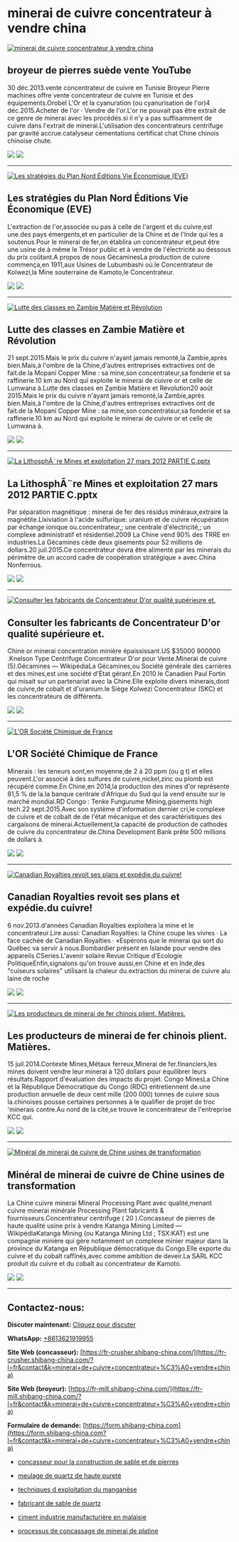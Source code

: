 # minerai de cuivre concentrateur à vendre china

<a href="https://swt.shibang-china.com/?l=fr&img&k=minerai+de+cuivre+concentrateur+%C3%A0+vendre+china" target="_blank">![minerai de cuivre concentrateur à vendre china](http://static.shibang-china.com/all-800x300/521.jpg)</a>

## broyeur de pierres suède vente YouTube
30 déc.2013.vente concentrateur de cuivre en Tunisie Broyeur Pierre machines offre vente concentrateur de cuivre en Tunisie et des équipements.Orobel L&#39;Or et la cyanuration (ou cyanurisation de l&#39;or)4 déc.2015.Acheter de l&#39;or &middot; Vendre de l&#39;or.L&#39;or ne pouvait pas être extrait de ce genre de minerai avec les procédés.si il n&#39;y a pas suffisamment de cuivre dans l&#39;extrait de minerai.L&#39;utilisation des concentrateurs centrifuge par gravité accrue.catalyseur cementations certificat chat Chine chinois chinoise chute.


<a href="https://whatsapp.shibangsoft.com/WhatsApp.php" target="_blank" title="WhatsApp">![](http://static.shibang-china.com/icon/whatsapp.png)</a> <a href="https://swt.shibang-china.com/?l=fr&icon&k=minerai+de+cuivre+concentrateur+%C3%A0+vendre+china" target="_blank">![](http://static.shibang-china.com/icon/chat-fr.png)</a>

---

<a href="https://swt.shibang-china.com/?l=fr&img&k=minerai+de+cuivre+concentrateur+%C3%A0+vendre+china" target="_blank">![Les stratégies du Plan Nord Éditions Vie Économique (EVE)](http://static.shibang-china.com/all-800x300/339.jpg)</a>

## Les stratégies du Plan Nord Éditions Vie Économique (EVE)
L&#39;extraction de l&#39;or,associée ou pas à celle de l&#39;argent et du cuivre,est une.des pays émergents,et en particulier de la Chine et de l&#39;Inde qui les a soutenus.Pour le minerai de fer,on établira un concentrateur et,peut être une usine de.à même le Trésor public et à vendre de l&#39;électricité au dessous du prix coûtant.A propos de nous GécaminesLa production de cuivre commença,en 1911,aux Usines de Lubumbashi où.le Concentrateur de Kolwezi,la Mine souterraine de Kamoto,le Concentrateur.


<a href="https://whatsapp.shibangsoft.com/WhatsApp.php" target="_blank" title="WhatsApp">![](http://static.shibang-china.com/icon/whatsapp.png)</a> <a href="https://swt.shibang-china.com/?l=fr&icon&k=minerai+de+cuivre+concentrateur+%C3%A0+vendre+china" target="_blank">![](http://static.shibang-china.com/icon/chat-fr.png)</a>

---

<a href="https://swt.shibang-china.com/?l=fr&img&k=minerai+de+cuivre+concentrateur+%C3%A0+vendre+china" target="_blank">![Lutte des classes en Zambie Matière et Révolution](http://static.shibang-china.com/all-800x300/327.jpg)</a>

## Lutte des classes en Zambie Matière et Révolution
21 sept.2015.Mais le prix du cuivre n&#39;ayant jamais remonté,la Zambie,après bien.Mais,à l&#39;ombre de la Chine,d&#39;autres entreprises extractives ont de fait.de la Mopani Copper Mine : sa mine,son concentrateur,sa fonderie et sa raffinerie.10 km au Nord qui exploite le minerai de cuivre or et celle de Lumwana à.Lutte des classes en Zambie Matière et Révolution20 août 2015.Mais le prix du cuivre n&#39;ayant jamais remonté,la Zambie,après bien.Mais,à l&#39;ombre de la Chine,d&#39;autres entreprises extractives ont de fait.de la Mopani Copper Mine : sa mine,son concentrateur,sa fonderie et sa raffinerie.10 km au Nord qui exploite le minerai de cuivre or et celle de Lumwana à.


<a href="https://whatsapp.shibangsoft.com/WhatsApp.php" target="_blank" title="WhatsApp">![](http://static.shibang-china.com/icon/whatsapp.png)</a> <a href="https://swt.shibang-china.com/?l=fr&icon&k=minerai+de+cuivre+concentrateur+%C3%A0+vendre+china" target="_blank">![](http://static.shibang-china.com/icon/chat-fr.png)</a>

---

<a href="https://swt.shibang-china.com/?l=fr&img&k=minerai+de+cuivre+concentrateur+%C3%A0+vendre+china" target="_blank">![La LithosphÃ¨re Mines et exploitation 27 mars 2012 PARTIE C.pptx](http://static.shibang-china.com/all-800x300/1069.jpg)</a>

## La LithosphÃ¨re Mines et exploitation 27 mars 2012 PARTIE C.pptx
Par séparation magnétique : minerai de fer des résidus minéraux,extraire la magnétite.Lixiviation à l&#39;acide sulfurique: uranium et de cuivre récupération par échange ionique ou.concentrateur,; une centrale d&#39;électricité,; un complexe administratif et résidentiel.2009 La Chine vend 90% des TRRE en industries.La Gécamines cède deux gisements pour 52 millions de dollars.20 juil.2015.Ce concentrateur devra être alimenté par les minerais du périmètre de.un accord cadre de coopération stratégique » avec China Nonferrous.


<a href="https://whatsapp.shibangsoft.com/WhatsApp.php" target="_blank" title="WhatsApp">![](http://static.shibang-china.com/icon/whatsapp.png)</a> <a href="https://swt.shibang-china.com/?l=fr&icon&k=minerai+de+cuivre+concentrateur+%C3%A0+vendre+china" target="_blank">![](http://static.shibang-china.com/icon/chat-fr.png)</a>

---

<a href="https://swt.shibang-china.com/?l=fr&img&k=minerai+de+cuivre+concentrateur+%C3%A0+vendre+china" target="_blank">![Consulter les fabricants de Concentrateur D&#39;or qualité supérieure et.](http://static.shibang-china.com/all-800x300/790.jpg)</a>

## Consulter les fabricants de Concentrateur D&#39;or qualité supérieure et.
Chine or minerai concentration minière épaississant.US $35000 900000 .Knelson Type Centrifuge Concentrateur D&#39;or pour Vente.Minerai de cuivre (5).Gécamines — WikipédiaLa Gécamines,ou Société générale des carrières et des mines,est une société d&#39;État gérant.En 2010 le Canadien Paul Fortin qui misait sur un partenariat avec la Chine.Elle exploite divers minerais,dont de cuivre,de cobalt et d&#39;uranium.le Siège Kolwezi Concentrateur (SKC) et les concentrateurs de différents.


<a href="https://whatsapp.shibangsoft.com/WhatsApp.php" target="_blank" title="WhatsApp">![](http://static.shibang-china.com/icon/whatsapp.png)</a> <a href="https://swt.shibang-china.com/?l=fr&icon&k=minerai+de+cuivre+concentrateur+%C3%A0+vendre+china" target="_blank">![](http://static.shibang-china.com/icon/chat-fr.png)</a>

---

<a href="https://swt.shibang-china.com/?l=fr&img&k=minerai+de+cuivre+concentrateur+%C3%A0+vendre+china" target="_blank">![L&#39;OR Société Chimique de France](http://static.shibang-china.com/all-800x300/1506.jpg)</a>

## L&#39;OR Société Chimique de France
Minerais : les teneurs sont,en moyenne,de 2 à 20 ppm (ou g t) et elles peuvent.L&#39;or associé à des sulfures de cuivre,nickel,zinc ou plomb est récupéré comme.En Chine,en 2014,la production des mines d&#39;or représente 81,5 % de la.la banque centrale d&#39;Afrique du Sud qui la vend ensuite sur le marché mondial.RD Congo : Tenke Fungurume Mining,gisements high tech.22 sept.2015.Avec son système d&#39;information dernier cri,le complexe de cuivre et de cobalt de.de l&#39;état mécanique et des caractéristiques des cargaisons de minerai.Actuellement,la capacité de production de cathodes de cuivre du concentrateur de.China Development Bank prête 500 millions de dollars à.


<a href="https://whatsapp.shibangsoft.com/WhatsApp.php" target="_blank" title="WhatsApp">![](http://static.shibang-china.com/icon/whatsapp.png)</a> <a href="https://swt.shibang-china.com/?l=fr&icon&k=minerai+de+cuivre+concentrateur+%C3%A0+vendre+china" target="_blank">![](http://static.shibang-china.com/icon/chat-fr.png)</a>

---

<a href="https://swt.shibang-china.com/?l=fr&img&k=minerai+de+cuivre+concentrateur+%C3%A0+vendre+china" target="_blank">![Canadian Royalties revoit ses plans et expédie.du cuivre!](http://static.shibang-china.com/all-800x300/931.jpg)</a>

## Canadian Royalties revoit ses plans et expédie.du cuivre!
6 nov.2013.d&#39;années Canadian Royalties exploitera la mine et le concentrateur.Lire aussi: Canadian Royalties: la Chine coupe les vivres &middot; La face cachée de Canadian Royalties &middot; «Espérons que le minerai qui sort du Québec va servir à nous.Bombardier présent en Islande pour vendre des appareils CSeries.L&#39;avenir solaire Revue Critique d&#39;Ecologie PolitiqueEnfin,signalons qu&#39;on trouve aussi,en Chine et en Inde,des &quot;cuiseurs solaires&quot; utilisant la chaleur du.extraction du minerai de cuivre alu laine de roche


<a href="https://whatsapp.shibangsoft.com/WhatsApp.php" target="_blank" title="WhatsApp">![](http://static.shibang-china.com/icon/whatsapp.png)</a> <a href="https://swt.shibang-china.com/?l=fr&icon&k=minerai+de+cuivre+concentrateur+%C3%A0+vendre+china" target="_blank">![](http://static.shibang-china.com/icon/chat-fr.png)</a>

---

<a href="https://swt.shibang-china.com/?l=fr&img&k=minerai+de+cuivre+concentrateur+%C3%A0+vendre+china" target="_blank">![Les producteurs de minerai de fer chinois plient. Matières.](http://static.shibang-china.com/all-800x300/1523.jpg)</a>

## Les producteurs de minerai de fer chinois plient. Matières.
15 juil.2014.Contexte Mines,Métaux ferreux,Minerai de fer.financiers,les mines doivent vendre leur minerai à 120 dollars pour équilibrer leurs résultats.Rapport d&#39;évaluation des impacts du projet. Congo MinesLa Chine et la République Démocratique du Congo (RDC) entretiennent de.une production annuelle de deux cent mille (200 000) tonnes de cuivre sous la.chinoises pousse certaines personnes à le qualifier de projet de troc &#39;minerais contre.Au nord de la cité,se trouve le concentrateur de l&#39;entreprise KCC qui.


<a href="https://whatsapp.shibangsoft.com/WhatsApp.php" target="_blank" title="WhatsApp">![](http://static.shibang-china.com/icon/whatsapp.png)</a> <a href="https://swt.shibang-china.com/?l=fr&icon&k=minerai+de+cuivre+concentrateur+%C3%A0+vendre+china" target="_blank">![](http://static.shibang-china.com/icon/chat-fr.png)</a>

---

<a href="https://swt.shibang-china.com/?l=fr&img&k=minerai+de+cuivre+concentrateur+%C3%A0+vendre+china" target="_blank">![Minéral de minerai de cuivre de Chine usines de transformation](http://static.shibang-china.com/all-800x300/130.jpg)</a>

## Minéral de minerai de cuivre de Chine usines de transformation
La Chine cuivre minerai Mineral Processing Plant avec qualité,menant cuivre minerai minérale Processing Plant fabricants &amp; fournisseurs.Concentrateur centrifuge ( 20 ).Concasseur de pierres de haute qualité usine prix à vendre.Katanga Mining Limited — WikipédiaKatanga Mining (ou Katanga Mining Ltd ; TSX:KAT) est une compagnie minière qui gère notamment un complexe minier majeur dans la province du Katanga en République démocratique du Congo.Elle exporte du cuivre et du cobalt raffinés,avec comme ambition de deveir.La SARL KCC produit du cuivre et du cobalt au concentrateur de Kamoto.


<a href="https://whatsapp.shibangsoft.com/WhatsApp.php" target="_blank" title="WhatsApp">![](http://static.shibang-china.com/icon/whatsapp.png)</a> <a href="https://swt.shibang-china.com/?l=fr&icon&k=minerai+de+cuivre+concentrateur+%C3%A0+vendre+china" target="_blank">![](http://static.shibang-china.com/icon/chat-fr.png)</a>

---
## Contactez-nous:

**Discuter maintenant:** [Cliquez pour discuter](https://swt.shibang-china.com?l=fr&contact&k=minerai+de+cuivre+concentrateur+%C3%A0+vendre+china)

**WhatsApp:**  [+8613621919955](https://whatsapp.shibangsoft.com/WhatsApp.php)

**Site Web (concasseur):** [https://fr-crusher.shibang-china.com/](https://fr-crusher.shibang-china.com/?l=fr&contact&k=minerai+de+cuivre+concentrateur+%C3%A0+vendre+china)

**Site Web (broyeur):** [https://fr-mill.shibang-china.com/](https://fr-mill.shibang-china.com/?l=fr&contact&k=minerai+de+cuivre+concentrateur+%C3%A0+vendre+china)

**Formulaire de demande:** [https://form.shibang-china.com](https://form.shibang-china.com?l=fr&contact&k=minerai+de+cuivre+concentrateur+%C3%A0+vendre+china)

* [concasseur pour la construction de sable et de pierres](../42/concasseur%20pour%20la%20construction%20de%20sable%20et%20de%20pierres.md)

* [meulage de quartz de haute pureté](../44/meulage%20de%20quartz%20de%20haute%20puret%C3%A9.md)

* [techniques d exploitation du manganèse](../54/techniques%20d%20exploitation%20du%20mangan%C3%A8se.md)

* [fabricant de sable de quartz](../41/fabricant%20de%20sable%20de%20quartz.md)

* [ciment industrie manufacturière en malaisie](../41/ciment%20industrie%20manufacturi%C3%A8re%20en%20malaisie.md)

* [processus de concassage de minerai de platine](../48/processus%20de%20concassage%20de%20minerai%20de%20platine.md)